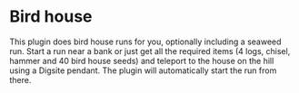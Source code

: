 # Bird house

This plugin does bird house runs for you, optionally including a seaweed run. Start a run near a bank or just get all the required items (4 logs,
chisel, hammer and 40 bird house seeds) and teleport to the house on the hill using a Digsite pendant. The plugin will
automatically start the run from there.
